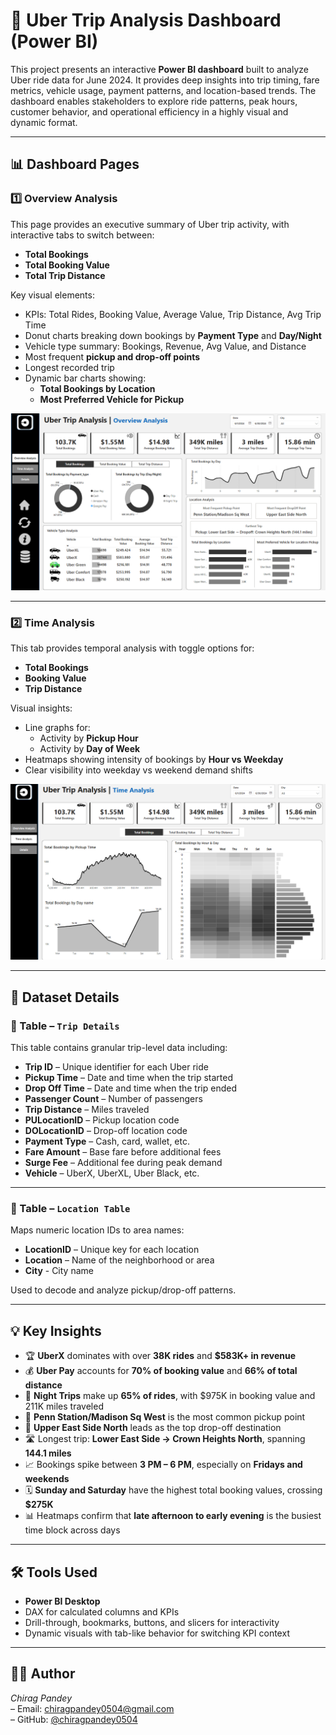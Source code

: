 # 🚖 Uber Trip Analysis Dashboard (Power BI)

This project presents an interactive **Power BI dashboard** built to analyze Uber ride data for June 2024. It provides deep insights into trip timing, fare metrics, vehicle usage, payment patterns, and location-based trends. The dashboard enables stakeholders to explore ride patterns, peak hours, customer behavior, and operational efficiency in a highly visual and dynamic format.

---

## 📊 Dashboard Pages

### 1️⃣ Overview Analysis

This page provides an executive summary of Uber trip activity, with interactive tabs to switch between:

- **Total Bookings**
- **Total Booking Value**
- **Total Trip Distance**

Key visual elements:

- KPIs: Total Rides, Booking Value, Average Value, Trip Distance, Avg Trip Time
- Donut charts breaking down bookings by **Payment Type** and **Day/Night**
- Vehicle type summary: Bookings, Revenue, Avg Value, and Distance
- Most frequent **pickup and drop-off points**
- Longest recorded trip
- Dynamic bar charts showing:
  - **Total Bookings by Location**
  - **Most Preferred Vehicle for Pickup**


![Overview](images/overview.png)

---

### 2️⃣ Time Analysis

This tab provides temporal analysis with toggle options for:

- **Total Bookings**
- **Booking Value**
- **Trip Distance**

Visual insights:

- Line graphs for:
  - Activity by **Pickup Hour**
  - Activity by **Day of Week**
- Heatmaps showing intensity of bookings by **Hour vs Weekday**
- Clear visibility into weekday vs weekend demand shifts


![Time Analysis](images/Time_Analysis.png)

---

## 📁 Dataset Details

### 📌 Table – `Trip Details`

This table contains granular trip-level data including:

- **Trip ID** – Unique identifier for each Uber ride  
- **Pickup Time** – Date and time when the trip started  
- **Drop Off Time** – Date and time when the trip ended  
- **Passenger Count** – Number of passengers  
- **Trip Distance** – Miles traveled  
- **PULocationID** – Pickup location code  
- **DOLocationID** – Drop-off location code  
- **Payment Type** – Cash, card, wallet, etc.  
- **Fare Amount** – Base fare before additional fees  
- **Surge Fee** – Additional fee during peak demand  
- **Vehicle** – UberX, UberXL, Uber Black, etc.

---

### 📌 Table – `Location Table`

Maps numeric location IDs to area names:

- **LocationID** – Unique key for each location  
- **Location** – Name of the neighborhood or area  
- **City** - City name

Used to decode and analyze pickup/drop-off patterns.

---

## 💡 Key Insights

- 🏆 **UberX** dominates with over **38K rides** and **$583K+ in revenue**
- 💰 **Uber Pay** accounts for **70% of booking value** and **66% of total distance**
- 🌙 **Night Trips** make up **65% of rides**, with $975K in booking value and 211K miles traveled
- 📍 **Penn Station/Madison Sq West** is the most common pickup point  
- 🧭 **Upper East Side North** leads as the top drop-off destination
- 🛣️ Longest trip: **Lower East Side → Crown Heights North**, spanning **144.1 miles**
- 📈 Bookings spike between **3 PM – 6 PM**, especially on **Fridays and weekends**
- 🗓️ **Sunday and Saturday** have the highest total booking values, crossing **$275K**
- 📊 Heatmaps confirm that **late afternoon to early evening** is the busiest time block across days

---

## 🛠 Tools Used

- **Power BI Desktop**
- DAX for calculated columns and KPIs
- Drill-through, bookmarks, buttons, and slicers for interactivity
- Dynamic visuals with tab-like behavior for switching KPI context

---

## 👨‍💻 Author

_Chirag Pandey_  
– Email: chiragpandey0504@gmail.com  
– GitHub: [@chiragpandey0504](https://github.com/chiragpandey0504)
